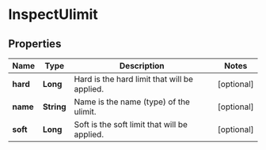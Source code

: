 

# InspectUlimit


## Properties

| Name | Type | Description | Notes |
|------------ | ------------- | ------------- | -------------|
|**hard** | **Long** | Hard is the hard limit that will be applied. |  [optional] |
|**name** | **String** | Name is the name (type) of the ulimit. |  [optional] |
|**soft** | **Long** | Soft is the soft limit that will be applied. |  [optional] |



